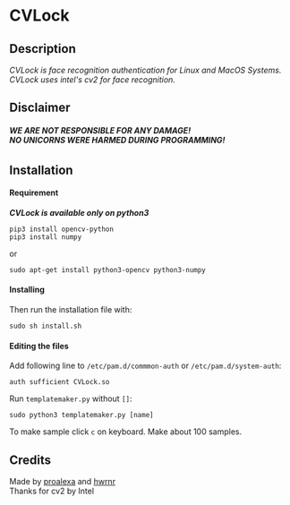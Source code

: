 # CVLock
## Description
_CVLock is face recognition authentication for Linux and MacOS Systems. CVLock uses intel's cv2 for face recognition._


## Disclaimer
###### **_WE ARE NOT RESPONSIBLE FOR ANY DAMAGE!<br />NO UNICORNS WERE HARMED DURING PROGRAMMING!_**



## Installation
#### Requirement
**_CVLock is available only on python3_**
```
pip3 install opencv-python
pip3 install numpy
```
or
```
sudo apt-get install python3-opencv python3-numpy
```
#### Installing
Then run the installation file with:
```
sudo sh install.sh
```
#### Editing the files

Add following line to `/etc/pam.d/commmon-auth` or `/etc/pam.d/system-auth`:
```
auth sufficient CVLock.so
```
Run `templatemaker.py` without `[]`:
```
sudo python3 templatemaker.py [name]
```
To make sample click `c` on keyboard. Make about 100 samples.
## Credits
Made by [proalexa](https://github.com/proalexa/) and [hwrnr](https://github.com/hwrnr/)<br />
Thanks for cv2 by Intel

